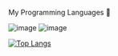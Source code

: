 My Programming Languages 🌌

![image](https://user-images.githubusercontent.com/69500496/131209993-a0dbb759-c372-480a-8900-b03b7d58ae87.png) ![image](https://user-images.githubusercontent.com/69500496/131209997-829afb9b-7eb6-4270-b11a-ea1aac2aea9b.png) 




[![Top Langs](https://github-readme-stats.vercel.app/api/top-langs/?username=Aztek71&layout=compact)](https://github.com/anuraghazra/github-readme-stats)

<!--
**Aztek71/Aztek71** is a ✨ _special_ ✨ repository because its `README.md` (this file) appears on your GitHub profile.

Here are some ideas to get you started:

- 🔭 I’m currently working on ...
- 🌱 I’m currently learning ...
- 👯 I’m looking to collaborate on ...
- 🤔 I’m looking for help with ...
- 💬 Ask me about ...
- 📫 How to reach me: ...
- 😄 Pronouns: ...
- ⚡ Fun fact: ...
-->
